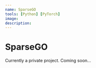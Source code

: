 ```yaml
---
name: SparseGO
tools: [Python] [PyTorch]
image: 
description:
---
```

# SparseGO
Currently a private project.
Coming soon...
